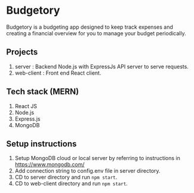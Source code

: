 # Budgetory

Budgetory is a budgeting app designed to keep track expenses and creating a financial overview for you to manage your budget periodically.

## Projects
1. server : Backend Node.js with ExpressJs API server to serve requests.
2. web-client : Front end React client.

## Tech stack (MERN)
1. React JS
2. Node.js
3. Express.js
4. MongoDB

## Setup instructions
1. Setup MongoDB cloud or local server by referring to instructions in https://www.mongodb.com/
2. Add connection string to config.env file in server directory. 
3. CD to server directory and run `npm start`.
4. CD to web-client directory and run `npm start`.
